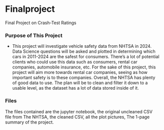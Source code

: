 # Finalproject
Final Project on Crash-Test Ratings

### Purpose of This Project

- This project will investigate vehicle safety data from NHTSA in 2024. Data Science questions will be asked and plotted in determining which cars in 2011-2024 are the safest for consumers. There’s a lot of potential clients who could use this data such as consumers, rental car companies, automobile insurance, etc. For the sake of this project, this project will aim more towards rental car companies, seeing as how important safety is to these companies. Overall, the NHTSA has plenty of good data to use. The plan will be to clean and filter it down to a usable level, as the dataset has a lot of data stored inside of it.

### Files

The files contained are the jupyter notebook, the original uncleaned CSV file from The NHTSA, the cleaned CSV, all the plot pictures, The 1-page summary of the project.
